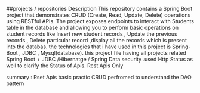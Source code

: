 
##projects  / repositories Description 
This repository contains a Spring Boot project that demonstrates CRUD (Create, Read, Update, Delete) operations using RESTful APIs. The project exposes endpoints to interact with Students table in the database and allowing you to perform basic operations on student records like Insert new student records , Update the previous records , Delete particular record ,display all the records which is present into the databas. the technologies that i have used in this project is Spring-Boot , JDBC , Mysql(database). this project file having all projects related Spring Boot + JDBC /Hibernatge / Spring Data security .used Http Status as well to clarify the Status of Apis. Rest Apis Only

summary : Rset Apis basic practic CRUD perfromed to understand the DAO pattern

